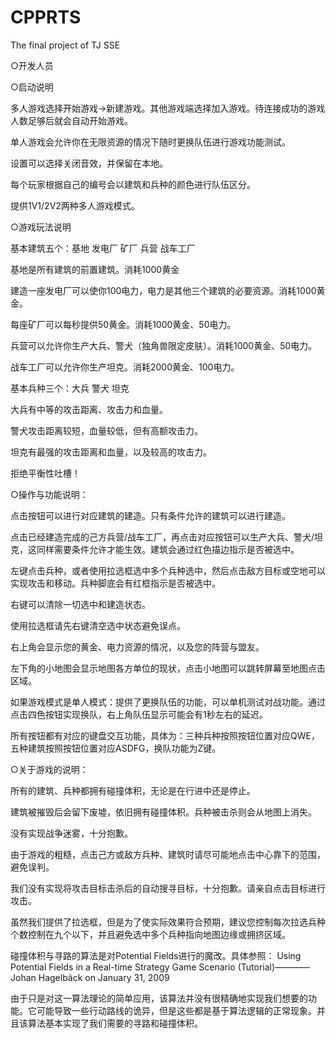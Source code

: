 # CPPRTS
The final project of TJ SSE

○开发人员



○启动说明



多人游戏选择开始游戏→新建游戏。其他游戏端选择加入游戏。待连接成功的游戏人数足够后就会自动开始游戏。

单人游戏会允许你在无限资源的情况下随时更换队伍进行游戏功能测试。

设置可以选择关闭音效，并保留在本地。

每个玩家根据自己的编号会以建筑和兵种的颜色进行队伍区分。

提供1V1/2V2两种多人游戏模式。


○游戏玩法说明



基本建筑五个：基地 发电厂 矿厂 兵营 战车工厂

基地是所有建筑的前置建筑。消耗1000黄金

建造一座发电厂可以使你100电力，电力是其他三个建筑的必要资源。消耗1000黄金。

每座矿厂可以每秒提供50黄金。消耗1000黄金、50电力。

兵营可以允许你生产大兵、警犬（独角兽限定皮肤）。消耗1000黄金、50电力。

战车工厂可以允许你生产坦克。消耗2000黄金、100电力。

基本兵种三个：大兵 警犬 坦克

大兵有中等的攻击距离、攻击力和血量。

警犬攻击距离较短，血量较低，但有高额攻击力。

坦克有最强的攻击距离和血量，以及较高的攻击力。

拒绝平衡性吐槽！



○操作与功能说明：



点击按钮可以进行对应建筑的建造。只有条件允许的建筑可以进行建造。

点击已经建造完成的己方兵营/战车工厂，再点击对应按钮可以生产大兵、警犬/坦克，这同样需要条件允许才能生效。建筑会通过红色描边指示是否被选中。

左键点击兵种，或者使用拉选框选中多个兵种选中，然后点击敌方目标或空地可以实现攻击和移动。兵种脚底会有红框指示是否被选中。

右键可以清除一切选中和建造状态。

使用拉选框请先右键清空选中状态避免误点。

右上角会显示您的黄金、电力资源的情况，以及您的阵营与盟友。

左下角的小地图会显示地图各方单位的现状，点击小地图可以跳转屏幕至地图点击区域。

如果游戏模式是单人模式：提供了更换队伍的功能，可以单机测试对战功能。通过点击四色按钮实现换队，右上角队伍显示可能会有1秒左右的延迟。

所有按钮都有对应的键盘交互功能，具体为：三种兵种按照按钮位置对应QWE，五种建筑按照按钮位置对应ASDFG，换队功能为Z键。



○关于游戏的说明：

所有的建筑、兵种都拥有碰撞体积，无论是在行进中还是停止。

建筑被摧毁后会留下废墟，依旧拥有碰撞体积。兵种被击杀则会从地图上消失。

没有实现战争迷雾，十分抱歉。

由于游戏的粗糙，点击己方或敌方兵种、建筑时请尽可能地点击中心靠下的范围，避免误判。

我们没有实现将攻击目标击杀后的自动搜寻目标，十分抱歉。请亲自点击目标进行攻击。

虽然我们提供了拉选框，但是为了使实际效果符合预期，建议您控制每次拉选兵种个数控制在九个以下，并且避免选中多个兵种指向地图边缘或拥挤区域。


碰撞体积与寻路的算法是对Potential Fields进行的魔改。具体参照：
Using Potential Fields in a Real-time Strategy Game Scenario (Tutorial)————Johan Hagelbäck on January 31, 2009

由于只是对这一算法理论的简单应用，该算法并没有很精确地实现我们想要的功能。它可能导致一些行动路线的诡异，但是这些都是基于算法逻辑的正常现象。并且该算法基本实现了我们需要的寻路和碰撞体积。

